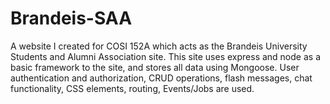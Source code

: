 # Brandeis-SAA
 A website I created for COSI 152A which acts as the Brandeis University Students and Alumni Association site. This site uses express and node as a basic framework to the site, and stores all data using Mongoose. User authentication and authorization, CRUD operations, flash messages, chat functionality, CSS elements, routing, Events/Jobs are used.
